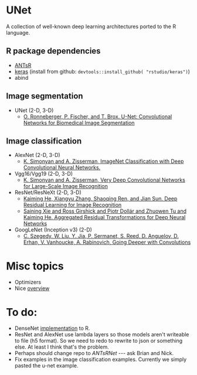 # UNet

A collection of well-known deep learning architectures ported to the R language.

## R package dependencies

* [ANTsR](https://github.com/stnava/ANTsR)
* [keras](https://github.com/rstudio/keras) (install from github: ``devtools::install_github( "rstudio/keras")``)
* abind

## Image segmentation

* UNet (2-D, 3-D)
    * [O. Ronneberger, P. Fischer, and T. Brox.  U-Net: Convolutional Networks for Biomedical Image Segmentation](https://arxiv.org/abs/1505.04597)

## Image classification 

* AlexNet (2-D, 3-D)
    * [K. Simonyan and A. Zisserman, ImageNet Classification with Deep Convolutional Neural Networks.](http://papers.nips.cc/paper/4824-imagenet-classification-with-deep-convolutional-neural-networks.pdf)
* Vgg16/Vgg19 (2-D, 3-D)
    * [K. Simonyan and A. Zisserman, Very Deep Convolutional Networks for Large-Scale Image Recognition](https://arxiv.org/abs/1409.1556)
* ResNet/ResNeXt (2-D, 3-D)
    * [Kaiming He, Xiangyu Zhang, Shaoqing Ren, and Jian Sun.  Deep Residual Learning for Image Recognition](https://arxiv.org/abs/1512.03385)
    * [Saining Xie and Ross Girshick and Piotr Dollár and Zhuowen Tu and Kaiming He.  Aggregated Residual Transformations for Deep Neural Networks](https://arxiv.org/abs/1611.05431)
* GoogLeNet (Inception v3) (2-D)
    * [C. Szegedy, W. Liu, Y. Jia, P. Sermanet, S. Reed, D. Anguelov, D. Erhan, V. Vanhoucke, A. Rabinovich, Going Deeper with Convolutions](https://arxiv.org/abs/1512.00567)

# Misc topics

* Optimizers
* Nice [overview](https://adeshpande3.github.io/adeshpande3.github.io/The-9-Deep-Learning-Papers-You-Need-To-Know-About.html)

# To do:

* DenseNet [implementation](https://github.com/tdeboissiere/DeepLearningImplementations/blob/master/DenseNet/densenet.py) to R.
* ResNet and AlexNet use lambda layers so those models aren't writeable to file (h5 format).  So we need to redo to rewrite to json or something else.  At least I think that's the problem. 
* Perhaps should change repo to _ANTsRNet_ --- ask Brian and Nick.
* Fix examples in the image classification examples.  Currently we simply pasted the u-net example.

